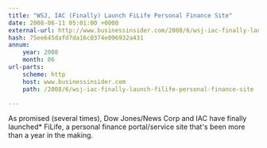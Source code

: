 ```yaml
---
title: "WSJ, IAC (Finally) Launch FiLife Personal Finance Site"
date: 2008-06-11 05:01:00 +0000
external-url: http://www.businessinsider.com/2008/6/wsj-iac-finally-launch-filife-personal-finance-site
hash: 75ee645dafd7da16c0374e096932a431
annum:
    year: 2008
    month: 06
url-parts:
    scheme: http
    host: www.businessinsider.com
    path: /2008/6/wsj-iac-finally-launch-filife-personal-finance-site

---
```


As promised (several times), Dow Jones/News Corp and IAC have finally launched* FiLife, a personal finance portal/service site that's been more than a year in the making.

